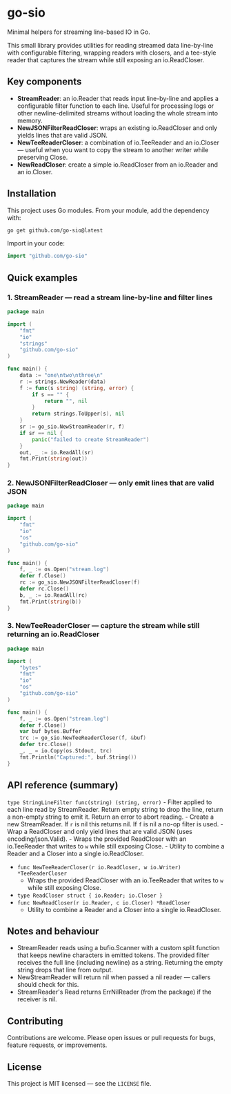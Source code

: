 # go-sio

Minimal helpers for streaming line-based IO in Go.

This small library provides utilities for reading streamed data line-by-line with configurable filtering, wrapping readers with closers, and a tee-style reader that captures the stream while still exposing an io.ReadCloser.

## Key components

- **StreamReader**: an io.Reader that reads input line-by-line and applies a configurable filter function to each line. Useful for processing logs or other newline-delimited streams without loading the whole stream into memory.
- **NewJSONFilterReadCloser**: wraps an existing io.ReadCloser and only yields lines that are valid JSON.
- **NewTeeReaderCloser**: a combination of io.TeeReader and an io.Closer — useful when you want to copy the stream to another writer while preserving Close.
- **NewReadCloser**: create a simple io.ReadCloser from an io.Reader and an io.Closer.

## Installation

This project uses Go modules. From your module, add the dependency with:

```bash
go get github.com/go-sio@latest
```

Import in your code:

```go
import "github.com/go-sio"
```

## Quick examples

### 1. StreamReader — read a stream line-by-line and filter lines

```go
package main

import (
    "fmt"
    "io"
    "strings"
    "github.com/go-sio"
)

func main() {
    data := "one\ntwo\nthree\n"
    r := strings.NewReader(data)
    f := func(s string) (string, error) {
        if s == "" {
            return "", nil
        }
        return strings.ToUpper(s), nil
    }
    sr := go_sio.NewStreamReader(r, f)
    if sr == nil {
        panic("failed to create StreamReader")
    }
    out, _ := io.ReadAll(sr)
    fmt.Print(string(out))
}
```

### 2. NewJSONFilterReadCloser — only emit lines that are valid JSON

```go
package main

import (
    "fmt"
    "io"
    "os"
    "github.com/go-sio"
)

func main() {
    f, _ := os.Open("stream.log")
    defer f.Close()
    rc := go_sio.NewJSONFilterReadCloser(f)
    defer rc.Close()
    b, _ := io.ReadAll(rc)
    fmt.Print(string(b))
}
```

### 3. NewTeeReaderCloser — capture the stream while still returning an io.ReadCloser

```go
package main

import (
    "bytes"
    "fmt"
    "io"
    "os"
    "github.com/go-sio"
)

func main() {
    f, _ := os.Open("stream.log")
    defer f.Close()
    var buf bytes.Buffer
    trc := go_sio.NewTeeReaderCloser(f, &buf)
    defer trc.Close()
    _, _ = io.Copy(os.Stdout, trc)
    fmt.Println("Captured:", buf.String())
}
```

## API reference (summary)

 `type StringLineFilter func(string) (string, error)`
    - Filter applied to each line read by StreamReader. Return empty string to drop the line, return a non-empty string to emit it. Return an error to abort reading.
    - Create a new StreamReader. If `r` is nil this returns nil. If `f` is nil a no-op filter is used.
    - Wrap a ReadCloser and only yield lines that are valid JSON (uses encoding/json.Valid).
    - Wraps the provided ReadCloser with an io.TeeReader that writes to `w` while still exposing Close.
    - Utility to combine a Reader and a Closer into a single io.ReadCloser.

- `func NewTeeReaderCloser(r io.ReadCloser, w io.Writer) *TeeReaderCloser`
  - Wraps the provided ReadCloser with an io.TeeReader that writes to `w` while still exposing Close.
- `type ReadCloser struct { io.Reader; io.Closer }`
- `func NewReadCloser(r io.Reader, c io.Closer) *ReadCloser`
  - Utility to combine a Reader and a Closer into a single io.ReadCloser.

## Notes and behaviour

- StreamReader reads using a bufio.Scanner with a custom split function that keeps newline characters in emitted tokens. The provided filter receives the full line (including newline) as a string. Returning the empty string drops that line from output.
- NewStreamReader will return nil when passed a nil reader — callers should check for this.
- StreamReader's Read returns ErrNilReader (from the package) if the receiver is nil.

## Contributing

Contributions are welcome. Please open issues or pull requests for bugs, feature requests, or improvements.

## License

This project is MIT licensed — see the `LICENSE` file.
